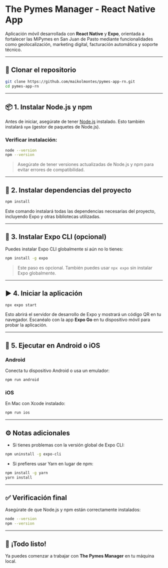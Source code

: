 
# The Pymes Manager - React Native App

Aplicación móvil desarrollada con **React Native** y **Expo**, orientada a fortalecer las MiPymes en San Juan de Pasto mediante funcionalidades como geolocalización, marketing digital, facturación automática y soporte técnico.

---

## 🚀 Clonar el repositorio

```bash
git clone https://github.com/maikolmontes/pymes-app-rn.git
cd pymes-app-rn
```

---

## 📦 1. Instalar Node.js y npm

Antes de iniciar, asegúrate de tener [Node.js](https://nodejs.org/) instalado. Esto también instalará `npm` (gestor de paquetes de Node.js).

### Verificar instalación:

```bash
node --version
npm --version
```

> Asegúrate de tener versiones actualizadas de Node.js y npm para evitar errores de compatibilidad.

---

## 📂 2. Instalar dependencias del proyecto

```bash
npm install
```

Este comando instalará todas las dependencias necesarias del proyecto, incluyendo Expo y otras bibliotecas utilizadas.

---

## 📱 3. Instalar Expo CLI (opcional)

Puedes instalar Expo CLI globalmente si aún no lo tienes:

```bash
npm install -g expo
```

> Este paso es opcional. También puedes usar `npx expo` sin instalar Expo globalmente.

---

## ▶️ 4. Iniciar la aplicación

```bash
npx expo start
```

Esto abrirá el servidor de desarrollo de Expo y mostrará un código QR en tu navegador. Escanéalo con la app **Expo Go** en tu dispositivo móvil para probar la aplicación.

---

## 📱 5. Ejecutar en Android o iOS

### Android

Conecta tu dispositivo Android o usa un emulador:

```bash
npm run android
```

### iOS

En Mac con Xcode instalado:

```bash
npm run ios
```

---

## ⚙️ Notas adicionales

- Si tienes problemas con la versión global de Expo CLI:

```bash
npm uninstall -g expo-cli
```

- Si prefieres usar Yarn en lugar de npm:

```bash
npm install -g yarn
yarn install
```

---

## ✅ Verificación final

Asegúrate de que Node.js y npm están correctamente instalados:

```bash
node --version
npm --version
```

---

## 🧠 ¡Todo listo!

Ya puedes comenzar a trabajar con **The Pymes Manager** en tu máquina local.
